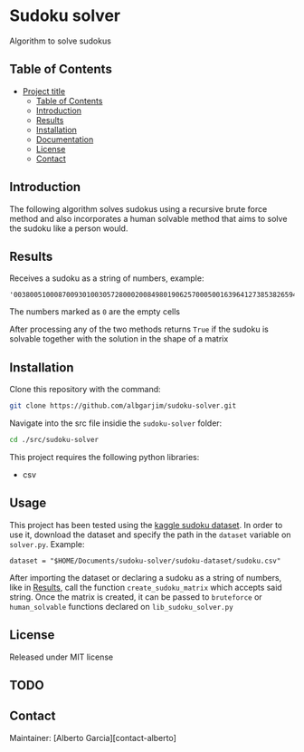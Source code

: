 # Sudoku solver


[//]: # "References"
[contact-albert]: albgarjim1@gmail.com
[kaggle-sudoku-dataset]: https://www.kaggle.com/bryanpark/sudoku

Algorithm to solve sudokus
<!-- description of what the project does  -->

## Table of Contents

- [Project title](#project-title)
  - [Table of Contents](#table-of-contents)
  - [Introduction](#introduction)
  - [Results](#results)
  - [Installation](#installation)
  - [Documentation](#documentation)
  - [License](#license)
  - [Contact](#contact)

## Introduction

The following algorithm solves sudokus using a recursive brute force method and also incorporates a human solvable method that aims to solve the sudoku like a person would.

## Results

Receives a sudoku as a string of numbers, example:

```
'003800510008700930100305728000200849801906257000500163964127385382659471010400692'
```

The numbers marked as `0` are the empty cells

After processing any of the two methods returns `True` if the sudoku is solvable together with the solution in the shape of a matrix

## Installation


Clone this repository with the command:

```sh
git clone https://github.com/albgarjim/sudoku-solver.git
```

Navigate into the src file insidie the `sudoku-solver` folder:

```sh
cd ./src/sudoku-solver
```

This project requires the following python libraries:
- csv

<!-- name technologies used and how to build project -->


## Usage

This project has been tested using the [kaggle sudoku dataset][kaggle-sudoku-dataset]. In order to use it, download the dataset and specify the path in the `dataset` variable on `solver.py`. Example:

```
dataset = "$HOME/Documents/sudoku-solver/sudoku-dataset/sudoku.csv"
```

After importing the dataset or declaring a sudoku as a string of numbers, like in [Results](#results), call the function `create_sudoku_matrix` which accepts said string. Once the matrix is created, it can be passed to `bruteforce` or `human_solvable` functions declared on `lib_sudoku_solver.py`


## License

Released under MIT license

## TODO


## Contact

Maintainer: [Alberto Garcia][contact-alberto]

